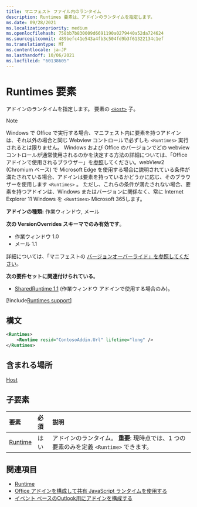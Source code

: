 ```yaml
---
title: マニフェスト ファイル内のランタイム
description: Runtimes 要素は、アドインのランタイムを指定します。
ms.date: 09/28/2021
ms.localizationpriority: medium
ms.openlocfilehash: 758bb7b830009d6691190a0279440a52da724624
ms.sourcegitcommit: 489befc41e543a4fb3c504fd9b3f61322134c1ef
ms.translationtype: MT
ms.contentlocale: ja-JP
ms.lasthandoff: 10/06/2021
ms.locfileid: "60138605"
---
```

# <a name="runtimes-element"></a>Runtimes 要素

アドインのランタイムを指定します。 要素の [`<Host>`](host.md) 子。

> [!NOTE]
> Windows で Office で実行する場合、マニフェスト内に要素を持つアドインは、それ以外の場合と同じ Webview コントロールで必ずしも `<Runtimes>` 実行されるとは限りません。 Windows および Office のバージョンでどの webview コントロールが通常使用されるのかを決定する方法の詳細については、「Office アドインで使用されるブラウザー」を[参照](../../concepts/browsers-used-by-office-web-add-ins.md)してください。webView2 (Chromium ベース) で Microsoft Edge を使用する場合に説明されている条件が満たされている場合、アドインは要素を持っているかどうかに応じ、そのブラウザーを使用します `<Runtimes>` 。 ただし、これらの条件が満たされない場合、要素を持つアドインは、Windows またはバージョンに関係なく、常に Internet Explorer 11 Windows を `<Runtimes>` Microsoft 365します。

**アドインの種類:** 作業ウィンドウ, メール

**次の VersionOverrides スキーマでのみ有効です**。

 - 作業ウィンドウ 1.0
 - メール 1.1

詳細については、「マニフェストの [バージョンオーバーライド」を参照してください](../../develop/add-in-manifests.md#version-overrides-in-the-manifest)。

**次の要件セットに関連付けられている**。

- [SharedRuntime 1.1](../requirement-sets/shared-runtime-requirement-sets.md) (作業ウィンドウ アドインで使用する場合のみ)。

[!include[Runtimes support](../../includes/runtimes-note.md)]

## <a name="syntax"></a>構文

```XML
<Runtimes>
    <Runtime resid="ContosoAddin.Url" lifetime="long" />
</Runtimes>
```

## <a name="contained-in"></a>含まれる場所

[Host](host.md)

## <a name="child-elements"></a>子要素

|  要素 |  必須  |  説明  |
|:-----|:-----|:-----|
| [Runtime](runtime.md) | はい |  アドインのランタイム。 **重要**: 現時点では、1 つの要素のみを定義 `<Runtime>` できます。 |

## <a name="see-also"></a>関連項目

- [Runtime](runtime.md)
- [Office アドインを構成して共有 JavaScript ランタイムを使用する](../../develop/configure-your-add-in-to-use-a-shared-runtime.md)
- [イベント ベースのOutlook用にアドインを構成する](../../outlook/autolaunch.md)
